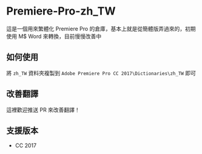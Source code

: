 # Premiere-Pro-zh_TW
這是一個用來繁體化 Premiere Pro 的倉庫，基本上就是從簡體版弄過來的，初期使用 M$ Word 來轉換，目前慢慢改善中
## 如何使用
將 `zh_TW` 資料夾複製到 `Adobe Premiere Pro CC 2017\Dictionaries\zh_TW` 即可
## 改善翻譯
這裡歡迎推送 PR 來改善翻譯！
## 支援版本 
- CC 2017
